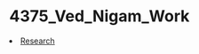# 4375_Ved_Nigam_Work

<li class="masthead__menu-item">
          <a href="https://github.com/ved-n/4375_Ved_Nigam_Work/blob/main/Overview%20of%20ML.pdf">Research</a>
        </li>

